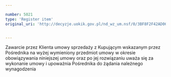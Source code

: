 ```yaml
---

number: 5021
type: 'Register item'
original_uri: 'http://decyzje.uokik.gov.pl/nd_wz_um.nsf/0/3BF8F2F42AD06A2EC1257B9C002B4DD1?OpenDocument'


---
```


Zawarcie przez Klienta umowy sprzedaży z Kupującym wskazanym przez Pośrednika na wyżej wymieniony przedmiot umowy w okresie obowiązywania niniejszej umowy oraz po jej rozwiązaniu uważa się za wykonanie umowy i upoważnia Pośrednika do żądania należnego wynagodzenia
